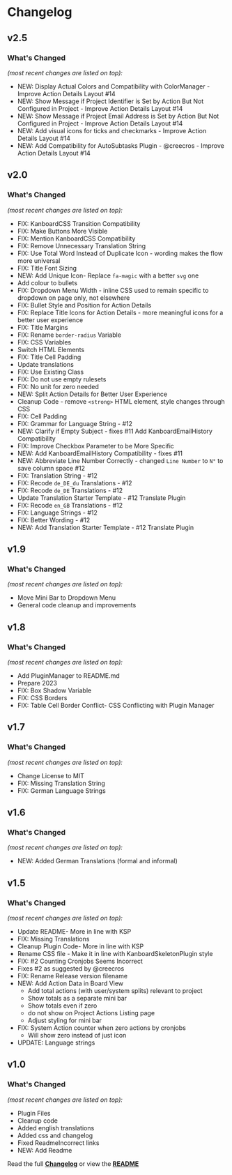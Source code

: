 # Changelog


## v2.5

### What's Changed

_(most recent changes are listed on top):_
- NEW: Display Actual Colors and Compatibility with ColorManager - Improve Action Details Layout #14
- NEW: Show Message if Project Identifier is Set by Action But Not Configured in Project - Improve Action Details Layout #14
- NEW: Show Message if Project Email Address is Set by Action But Not Configured in Project - Improve Action Details Layout #14
- NEW: Add visual icons for ticks and checkmarks - Improve Action Details Layout #14
- NEW: Add Compatibility for AutoSubtasks Plugin - @creecros - Improve Action Details Layout #14


## v2.0

### What's Changed

_(most recent changes are listed on top):_
- FIX: KanboardCSS Transition Compatibility
- FIX: Make Buttons More Visible
- FIX: Mention KanboardCSS Compatibility
- FIX: Remove Unnecessary Translation String
- FIX: Use Total Word Instead of Duplicate Icon - wording makes the flow more universal
- FIX: Title Font Sizing
- NEW: Add Unique Icon- Replace `fa-magic` with a better `svg` one
- Add colour to bullets
- FIX: Dropdown Menu Width - inline CSS used to remain specific to dropdown on page only, not elsewhere
- FIX: Bullet Style and Position for Action Details
- FIX: Replace Title Icons for Action Details - more meaningful icons for a better user experience
- FIX: Title Margins
- FIX: Rename `border-radius` Variable
- FIX: CSS Variables
- Switch HTML Elements
- FIX: Title Cell Padding
- Update translations
- FIX: Use Existing Class
- FIX: Do not use empty rulesets
- FIX: No unit for zero needed
- NEW: Split Action Details for Better User Experience
- Cleanup Code - remove `<strong>` HTML element, style changes through CSS
- FIX: Cell Padding
- FIX: Grammar for Language String - #12
- NEW: Clarify if Empty Subject - fixes #11 Add KanboardEmailHistory Compatibility
- FIX: Improve Checkbox Parameter to be More Specific
- NEW: Add KanboardEmailHistory Compatibility - fixes #11
- NEW: Abbreviate Line Number Correctly - changed `Line Number` to `N°` to save column space #12
- FIX: Translation String - #12
- FIX: Recode `de_DE_du` Translations - #12
- FIX: Recode `de_DE` Translations - #12
- Update Translation Starter Template - #12 Translate Plugin
- FIX: Recode `en_GB` Translations - #12
- FIX: Language Strings - #12
- FIX: Better Wording - #12
- NEW: Add Translation Starter Template - #12 Translate Plugin


## v1.9

### What's Changed

_(most recent changes are listed on top):_
- Move Mini Bar to Dropdown Menu
- General code cleanup and improvements


## v1.8

### What's Changed

_(most recent changes are listed on top):_
- Add PluginManager to README.md
- Prepare 2023
- FIX: Box Shadow Variable
- FIX: CSS Borders
- FIX: Table Cell Border Conflict- CSS Conflicting with Plugin Manager


## v1.7

### What's Changed

_(most recent changes are listed on top):_
- Change License to MIT
- FIX: Missing Translation String
- FIX: German Language Strings


## v1.6

### What's Changed

_(most recent changes are listed on top):_
- NEW: Added German Translations (formal and informal)


## v1.5

### What's Changed

_(most recent changes are listed on top):_
- Update README- More in line with KSP
- FIX: Missing Translations
- Cleanup Plugin Code- More in line with KSP
- Rename CSS file - Make it in line with KanboardSkeletonPlugin style
- FIX: #2 Counting Cronjobs Seems Incorrect
- Fixes #2 as suggested by @creecros
- FIX: Rename Release version filename
- NEW: Add Action Data in Board View
  - Add total actions (with user/system splits) relevant to project
  - Show totals as a separate mini bar
  - Show totals even if zero
  - do not show on Project Actions Listing page
  - Adjust styling for mini bar
- FIX: System Action counter when zero actions by cronjobs
  - Will show zero instead of just icon
- UPDATE: Language strings


## v1.0

### What's Changed

_(most recent changes are listed on top):_
- Plugin Files
- Cleanup code
- Added english translations
- Added css and changelog
- Fixed ReadmeIncorrect links
- NEW: Add Readme


Read the full [**Changelog**](../master/changelog.md "See changes") or view the [**README**](../master/README.md "View README")
